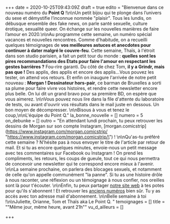 +++
date = 2020-10-25T09:43:09Z
draft = true
edito = "Bienvenue dans ce nouveau numéro du **Point Q** !\n\nUn petit bijou qui te plonge dans l’univers du sexe et démystifie l’inconnue nommée \"plaisir\". Tous les lundis, on débusque ensemble des fake news, on parle santé sexuelle, culture érotique, sexualité queer. On échange sur les nouvelles manières de faire l’amour en 2020.\n\nAu programme cette semaine, un numéro spécial vacances et nouvelles rencontres. Comme d'habitude, on a recueilli quelques témoignages de **vos meilleures astuces et anecdotes pour continuer à dater malgré le couvre-feu**. Cette semaine, Thaïs, à l'étroit dans son studio parisien, a fait un petit tour du monde : **quelles sont les pires recommandations des Etats pour faire l'amour en respectant les gestes barrières ?** Fou-rire garanti. Du côté de chez Tom, **il y a Grindr, mais pas que !** Des applis, des applis et encore des applis...Vous pouvez les tester, on attend vos retours. Et enfin on inaugure l'arrivée de notre petit nouveau : **Morgan ! Dessinateur hors-pair**, ce barman de Bruxelles a sorti sa plume pour faire vivre vos histoires, et rendre cette newsletter encore plus belle. On lui dit un grand bravo pour sa première BD, on espère que vous aimerez. \n\nVous pouvez nous lire dans la file d'attente du laboratoire de tests, ou avant d'ouvrir vos résultats dans le mail juste en dessous. Un bon moyen de décompresser. \n\nBisous à vous et tenez le coup,\n\nL'équipe du Point Q."
la_bonne_nouvelle = []
numero = 5
on_debunke = []
outro = "En attendant lundi prochain, tu peux retrouver les dessins de Morgan sur son compte Instagram, [morgan.comicstrip](https://www.instagram.com/morgan.comicstrip/ \"https://www.instagram.com/morgan.comicstrip/\") ! \n\nQu'as-tu préféré cette semaine ? N'hésite pas à nous envoyer le titre de l'article par retour de mail. Et si tu as encore quelques minutes, envoie-nous un petit message avec tes commentaires sur Facebook ou Instagram ! On prend les compliments, les retours, les coups de gueule, tout ce qui nous permettra de concevoir une newsletter qui te correspond encore mieux à l'avenir. \n\nLa semaine prochaine, on parlera des blocages sexuels, et notamment de celle qu'on appelle communément \"la panne\". Si tu as une histoire drôle à nous raconter, une réflexion ou un témoignage à nous confier, nos oreilles sont là pour t'écouter.  \n\nEnfin, tu peux partager [notre site web]() à tes potes pour qu'ils s'abonnent ! Et retrouver les [anciens numéros]() bien sûr. Tu y as accès avec ton adresse mail d'abonnement. \n\nBelle semaine à toi !\n\nJuliette, Orianne, Tom et Thaïs aka Le Point Q. "
temoignages = []
title = "\"Même jour, même heure, avant 21h\""
vu_d_ailleurs = []

+++

